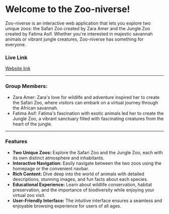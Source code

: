 # Welcome to the Zoo-niverse!

Zoo-niverse is an interactive web application that lets you explore two unique zoos: the Safari Zoo created by Zara Amer and the Jungle Zoo created by Fatima Asif. Whether you're interested in majestic savannah animals or vibrant jungle creatures, Zoo-niverse has something for everyone.

### Live Link
[Website link](https://zaraamerr.github.io/zoo-website/)

----------
### Group Members:
*	Zara Amer: Zara's love for wildlife and adventure inspired her to create the Safari Zoo, where visitors can embark on a virtual journey through the African savannah.
*	Fatima Asif: Fatima's fascination with exotic animals led her to create the Jungle Zoo, a vibrant sanctuary filled with fascinating creatures from the heart of the jungle.

----------
### Features
- **Two Unique Zoos:** Explore the Safari Zoo and the Jungle Zoo, each with its own distinct atmosphere and inhabitants.
- **Interactive Navigation:** Easily navigate between the two zoos using the homepage or the convenient navbar.
- **Rich Content:** Dive deep into the world of animals with detailed descriptions, stunning images, and fun facts about each species.
- **Educational Experience:** Learn about wildlife conservation, habitat preservation, and the importance of biodiversity while enjoying your virtual zoo visit.
- **User-Friendly Interface:** The intuitive interface ensures a seamless and enjoyable browsing experience for users of all ages.

